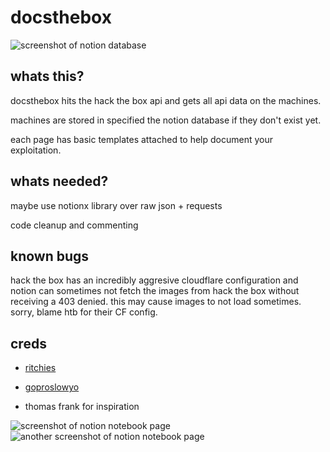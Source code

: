 # docsthebox

![screenshot of notion database](.img/notebook.png)

## whats this?

docsthebox hits the hack the box api and gets all api data on the machines.

machines are stored in specified the notion database if they don't exist yet.

each page has basic templates attached to help document your exploitation.

## whats needed?

maybe use notionx library over raw json + requests

code cleanup and commenting

## known bugs

hack the box has an incredibly aggresive cloudflare configuration and notion can
sometimes not fetch the images from hack the box without receiving a 403 denied.
this may cause images to not load sometimes. sorry, blame htb for their CF config.

## creds

- [ritchies](https://github.com/ritchies)

- [goproslowyo](https://github.com/goproslowyo)

- thomas frank for inspiration

![screenshot of notion notebook page](.img/page1.png)
![another screenshot of notion notebook page](.img/page2.png)

